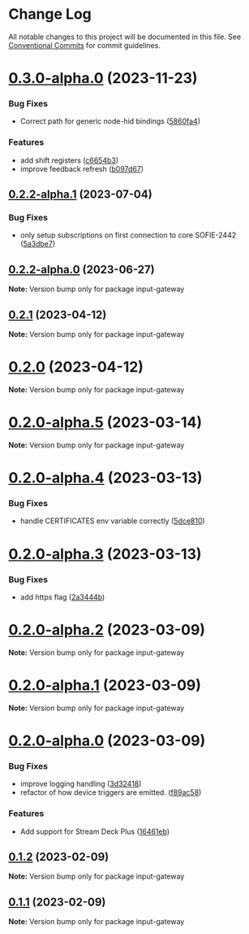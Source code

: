 # Change Log

All notable changes to this project will be documented in this file.
See [Conventional Commits](https://conventionalcommits.org) for commit guidelines.

# [0.3.0-alpha.0](https://github.com/nrkno/sofie-input-gateway/compare/v0.2.2-alpha.1...v0.3.0-alpha.0) (2023-11-23)


### Bug Fixes

* Correct path for generic node-hid bindings ([5860fa4](https://github.com/nrkno/sofie-input-gateway/commit/5860fa4bd5a2a42206e81313735fb9715884a89e))


### Features

* add shift registers ([c6654b3](https://github.com/nrkno/sofie-input-gateway/commit/c6654b3b7fc8e25827e7cd36f016ae79c0e60b44))
* improve feedback refresh ([b097d67](https://github.com/nrkno/sofie-input-gateway/commit/b097d671ead026442cd2ef7f0d3c1a96cf7ee363))





## [0.2.2-alpha.1](https://github.com/nrkno/sofie-input-gateway/compare/v0.2.2-alpha.0...v0.2.2-alpha.1) (2023-07-04)


### Bug Fixes

* only setup subscriptions on first connection to core SOFIE-2442 ([5a3dbe7](https://github.com/nrkno/sofie-input-gateway/commit/5a3dbe7b4f17eeb8b07dc8d455dd91e75741322c))





## [0.2.2-alpha.0](https://github.com/nrkno/sofie-input-gateway/compare/v0.2.1...v0.2.2-alpha.0) (2023-06-27)

**Note:** Version bump only for package input-gateway





## [0.2.1](https://github.com/nrkno/sofie-input-gateway/compare/v0.2.0...v0.2.1) (2023-04-12)

**Note:** Version bump only for package input-gateway

# [0.2.0](https://github.com/nrkno/sofie-input-gateway/compare/v0.2.0-alpha.5...v0.2.0) (2023-04-12)

**Note:** Version bump only for package input-gateway

# [0.2.0-alpha.5](https://github.com/nrkno/sofie-input-gateway/compare/v0.2.0-alpha.4...v0.2.0-alpha.5) (2023-03-14)

**Note:** Version bump only for package input-gateway

# [0.2.0-alpha.4](https://github.com/nrkno/sofie-input-gateway/compare/v0.2.0-alpha.3...v0.2.0-alpha.4) (2023-03-13)

### Bug Fixes

- handle CERTIFICATES env variable correctly ([5dce810](https://github.com/nrkno/sofie-input-gateway/commit/5dce8109a7c20b3c3a316e7617d9ac95ea64478b))

# [0.2.0-alpha.3](https://github.com/nrkno/sofie-input-gateway/compare/v0.2.0-alpha.2...v0.2.0-alpha.3) (2023-03-13)

### Bug Fixes

- add https flag ([2a3444b](https://github.com/nrkno/sofie-input-gateway/commit/2a3444bb7c293129a6d31c864eb91617725b02fa))

# [0.2.0-alpha.2](https://github.com/nrkno/sofie-input-gateway/compare/v0.2.0-alpha.1...v0.2.0-alpha.2) (2023-03-09)

**Note:** Version bump only for package input-gateway

# [0.2.0-alpha.1](https://github.com/nrkno/sofie-input-gateway/compare/v0.2.0-alpha.0...v0.2.0-alpha.1) (2023-03-09)

**Note:** Version bump only for package input-gateway

# [0.2.0-alpha.0](https://github.com/nrkno/sofie-input-gateway/compare/v0.1.2...v0.2.0-alpha.0) (2023-03-09)

### Bug Fixes

- improve logging handling ([3d32418](https://github.com/nrkno/sofie-input-gateway/commit/3d324188c72cf6275305e972bb919ecc1d8e055d))
- refactor of how device triggers are emitted. ([f89ac58](https://github.com/nrkno/sofie-input-gateway/commit/f89ac58371ae09e9b11e41e69090643a3be1727d))

### Features

- Add support for Stream Deck Plus ([16461eb](https://github.com/nrkno/sofie-input-gateway/commit/16461eba85033f8343dc455f8ec3a80dc7566396))

## [0.1.2](https://github.com/nrkno/sofie-input-gateway/compare/v0.1.0...v0.1.2) (2023-02-09)

**Note:** Version bump only for package input-gateway

## [0.1.1](https://github.com/nrkno/sofie-input-gateway/compare/v0.1.0...0.1.1) (2023-02-09)

**Note:** Version bump only for package input-gateway
